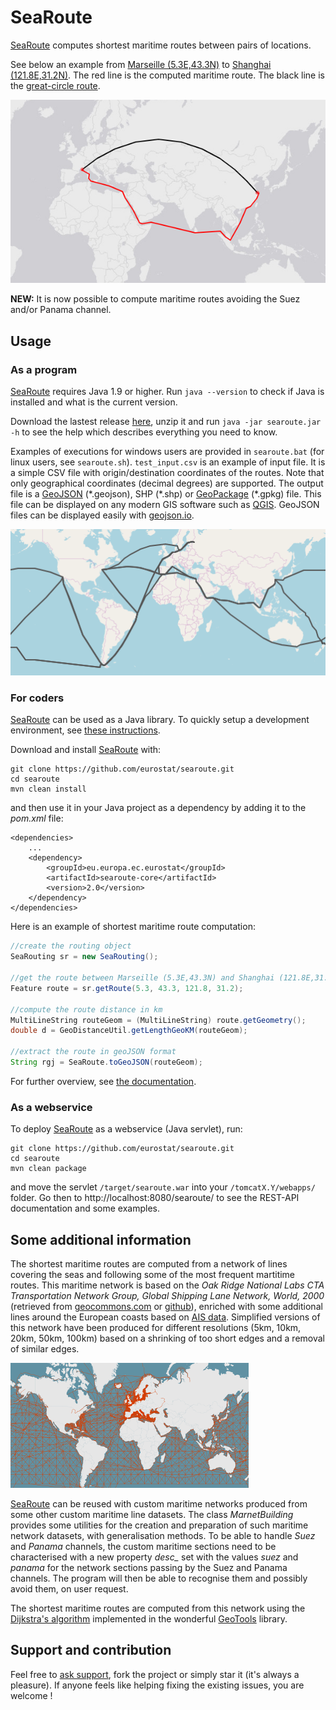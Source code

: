 # SeaRoute

[SeaRoute](https://github.com/eurostat/searoute) computes shortest maritime routes between pairs of locations.

See below an example from [Marseille (5.3E,43.3N)](https://www.openstreetmap.org/#map=10/43.3/5.3) to [Shanghai (121.8E,31.2N)](https://www.openstreetmap.org/#map=10/31.2/121.8). The red line is the computed maritime route. The black line is the [great-circle route](https://en.wikipedia.org/wiki/Great-circle_distance).

![From Marseille to Shangai](docs/img/mars_shan.png)

**NEW:** It is now possible to compute maritime routes avoiding the Suez and/or Panama channel.

## Usage

### As a program

[SeaRoute](https://github.com/eurostat/searoute) requires Java 1.9 or higher. Run `java --version` to check if Java is installed and what is the current version.

Download the lastest release [here](https://github.com/eurostat/searoute/releases), unzip it and run `java -jar searoute.jar -h` to see the help which describes everything you need to know.

Examples of executions for windows users are provided in `searoute.bat` (for linux users, see `searoute.sh`). `test_input.csv` is an example of input file. It is a simple CSV file with origin/destination coordinates of the routes. Note that only geographical coordinates (decimal degrees) are supported. The output file is a [GeoJSON](https://geojson.org/) (\*.geojson), SHP (\*.shp) or [GeoPackage](http://www.geopackage.org/) (\*.gpkg) file. This file can be displayed on any modern GIS software such as [QGIS](https://qgis.org). GeoJSON files can be displayed easily with [geojson.io](http://geojson.io/).

![Example](docs/img/example.png)

### For coders

[SeaRoute](https://github.com/eurostat/searoute) can be used as a Java library. To quickly setup a development environment, see [these instructions](https://eurostat.github.io/README/howto/java_eclipse_maven_git_quick_guide).

Download and install [SeaRoute](https://github.com/eurostat/searoute) with:

```
git clone https://github.com/eurostat/searoute.git
cd searoute
mvn clean install
```

and then use it in your Java project as a dependency by adding it to the *pom.xml* file:

```
<dependencies>
	...
	<dependency>
		<groupId>eu.europa.ec.eurostat</groupId>
		<artifactId>searoute-core</artifactId>
		<version>2.0</version>
	</dependency>
</dependencies>
```

Here is an example of shortest maritime route computation:

```java
//create the routing object
SeaRouting sr = new SeaRouting();

//get the route between Marseille (5.3E,43.3N) and Shanghai (121.8E,31.2N)
Feature route = sr.getRoute(5.3, 43.3, 121.8, 31.2);

//compute the route distance in km
MultiLineString routeGeom = (MultiLineString) route.getGeometry();
double d = GeoDistanceUtil.getLengthGeoKM(routeGeom);

//extract the route in geoJSON format
String rgj = SeaRoute.toGeoJSON(routeGeom);
```

For further overview, see [the documentation](https://eurostat.github.io/searoute/src/site/apidocs/index.html).

### As a webservice

To deploy [SeaRoute](https://github.com/eurostat/searoute) as a webservice (Java servlet), run:

```
git clone https://github.com/eurostat/searoute.git
cd searoute
mvn clean package
```

and move the servlet `/target/searoute.war` into your `/tomcatX.Y/webapps/` folder. Go then to http://localhost:8080/searoute/ to see the REST-API documentation and some examples.

## Some additional information

The shortest maritime routes are computed from a network of lines covering the seas and following some of the most frequent martitime routes. This maritime network is based on the *Oak Ridge National Labs CTA Transportation Network Group, Global Shipping Lane Network, World, 2000* (retrieved from [geocommons.com](http://geocommons.com/datasets?id=25) or [github](https://github.com/geoiq/gc_data/blob/master/datasets/25.geojson)), enriched with some additional lines around the European coasts based on [AIS data](https://en.wikipedia.org/wiki/Automatic_identification_system). Simplified versions of this network have been produced for different resolutions (5km, 10km, 20km, 50km, 100km) based on a shrinking of too short edges and a removal of similar edges.

[![Maritime network overview](docs/img/marnet_overview_.png)](docs/img/marnet_overview.png)

[SeaRoute](https://github.com/eurostat/searoute) can be reused with custom maritime networks produced from some other custom maritime line datasets. The class *MarnetBuilding* provides some utilities for the creation and preparation of such maritime network datasets, with generalisation methods. To be able to handle *Suez* and *Panama* channels, the custom maritime sections need to be characterised with a new property *desc_* set with the values *suez* and *panama* for the network sections passing by the Suez and Panama channels. The program will then be able to recognise them and possibly avoid them, on user request.

The shortest maritime routes are computed from this network using the [Dijkstra's algorithm](https://en.wikipedia.org/wiki/Dijkstra%27s_algorithm) implemented in the wonderful [GeoTools](https://geotools.org/) library.

## Support and contribution

Feel free to [ask support](https://github.com/eurostat/searoute/issues/new), fork the project or simply star it (it's always a pleasure). If anyone feels like helping fixing the existing issues, you are welcome !
